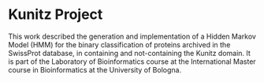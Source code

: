 # Kunitz Project
This work described the generation and implementation of a Hidden Markov Model (HMM) for the binary classification of proteins archived in the SwissProt database,
in containing and not-containing the Kunitz domain.
It is part of the Laboratory of Bioinformatics course at the International Master course in Bioinformatics at the University of Bologna. 
